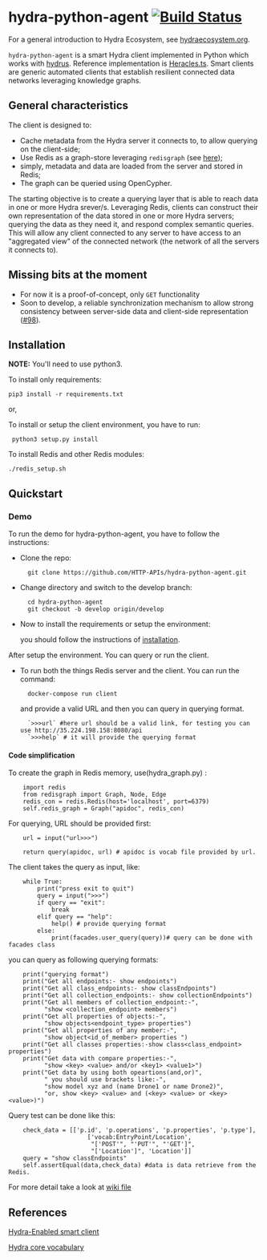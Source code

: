 # hydra-python-agent [![Build Status](https://travis-ci.com/HTTP-APIs/hydra-python-agent.svg?branch=master)](https://travis-ci.com/HTTP-APIs/hydra-python-agent)

For a general introduction to Hydra Ecosystem, see [hydraecosystem.org](http://hydraecosystem.org).

`hydra-python-agent` is a smart Hydra client implemented in Python which works with [hydrus](https://github.com/HTTP-APIs/hydrus). Reference implementation is [Heracles.ts](https://github.com/HydraCG/Heracles.ts). Smart clients are generic automated clients that establish resilient connected data networks leveraging knowledge graphs.

## General characteristics

The client is designed to:
* Cache metadata from the Hydra server it connects to, to allow querying on the client-side;
* Use Redis as a graph-store leveraging `redisgraph` (see [here](https://oss.redislabs.com/redisgraph/));
* simply, metadata and data are loaded from the server and stored in Redis;
* The graph can be queried using OpenCypher.

The starting objective is to create a querying layer that is able to reach data in one or more Hydra srever/s. Leveraging Redis, clients can construct their own representation of the data stored in one or more Hydra servers; querying the data as they need it, and respond complex semantic queries. This will allow any client connected to any server to have access to an "aggregated view" of the connected network (the network of all the servers it connects to). 

## Missing bits at the moment
* For now it is a proof-of-concept, only `GET` functionality
* Soon to develop, a reliable synchronization mechanism to allow strong consistency between server-side data and client-side representation ([#98](https://github.com/HTTP-APIs/hydra-python-agent/issues/98)).

## Installation

**NOTE:** You'll need to use python3.

To install only requirements:
   
    pip3 install -r requirements.txt

or,

To install or setup the client environment, you have to run:

     python3 setup.py install


To install Redis and other Redis modules:

    ./redis_setup.sh

## Quickstart

### Demo

To run the demo for hydra-python-agent, you have to follow the instructions:

* Clone the repo:

        git clone https://github.com/HTTP-APIs/hydra-python-agent.git
    
* Change directory and switch to the develop branch:

        cd hydra-python-agent
        git checkout -b develop origin/develop

* Now to install the requirements or setup the environment:

    you should follow the instructions of [installation](#installation).

After setup the environment. You can query or run the client.

* To run both the things Redis server and the client. You can run the command:
    
        docker-compose run client


    and provide a valid URL and then you can query in querying format.

        `>>>url` #here url should be a valid link, for testing you can use http://35.224.198.158:8080/api
        `>>>help` # it will provide the querying format

#### Code simplification

To create the graph in Redis memory, use(hydra_graph.py) :
```
    import redis
    from redisgraph import Graph, Node, Edge
    redis_con = redis.Redis(host='localhost', port=6379)
    self.redis_graph = Graph("apidoc", redis_con)
```

For querying, URL should be provided first:

```
    url = input("url>>>")
    
    return query(apidoc, url) # apidoc is vocab file provided by url.
```

The client takes the query as input, like:

```
    while True:
        print("press exit to quit")
        query = input(">>>")
        if query == "exit":
            break
        elif query == "help":
            help() # provide querying format
        else:
            print(facades.user_query(query))# query can be done with facades class
```

you can query as following querying formats:

```
    print("querying format")
    print("Get all endpoints:- show endpoints")
    print("Get all class_endpoints:- show classEndpoints")
    print("Get all collection_endpoints:- show collectionEndpoints")
    print("Get all members of collection_endpoint:-",
          "show <collection_endpoint> members")
    print("Get all properties of objects:-",
          "show objects<endpoint_type> properties")
    print("Get all properties of any member:-",
          "show object<id_of_member> properties ")
    print("Get all classes properties:-show class<class_endpoint> properties")
    print("Get data with compare properties:-",
          "show <key> <value> and/or <key1> <value1>")
    print("Get data by using both opeartions(and,or)",
          " you should use brackets like:-",
          "show model xyz and (name Drone1 or name Drone2)",
          "or, show <key> <value> and (<key> <value> or <key> <value>)")

```

Query test can be done like this:

```
    check_data = [['p.id', 'p.operations', 'p.properties', 'p.type'],
                      ['vocab:EntryPoint/Location', 
                       "['POST'", "'PUT'", "'GET']", 
                       "['Location']", 'Location']]
    query = "show classEndpoints"
    self.assertEqual(data,check_data) #data is data retrieve from the Redis.
```

For more detail take a look at [wiki file](https://github.com/HTTP-APIs/http-apis.github.io/blob/master/hydra-agent-redis-graph.md)

References
----------

[Hydra-Enabled smart client](http://www.hydra-cg.com/)

[Hydra core vocabulary](http://www.hydra-cg.com/spec/latest/core/)

